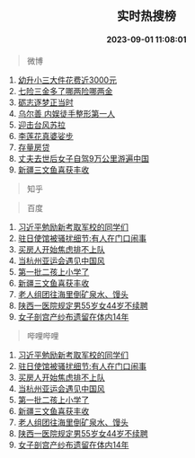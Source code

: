 <div align="center"><h2>实时热搜榜</h2><h4>2023-09-01 11:08:01</h4></div>

> 微博  

1. [幼升小三大件花费近3000元](https://s.weibo.com/weibo?q=%23%E5%B9%BC%E5%8D%87%E5%B0%8F%E4%B8%89%E5%A4%A7%E4%BB%B6%E8%8A%B1%E8%B4%B9%E8%BF%913000%E5%85%83%23&t=31&band_rank=1&Refer=top)<br />
2. [七险三金多了哪两险哪两金](https://s.weibo.com/weibo?q=%23%E4%B8%83%E9%99%A9%E4%B8%89%E9%87%91%E5%A4%9A%E4%BA%86%E5%93%AA%E4%B8%A4%E9%99%A9%E5%93%AA%E4%B8%A4%E9%87%91%23&t=31&band_rank=2&Refer=top)<br />
3. [砺志逐梦正当时](https://s.weibo.com/weibo?q=%23%E7%A0%BA%E5%BF%97%E9%80%90%E6%A2%A6%E6%AD%A3%E5%BD%93%E6%97%B6%23&t=31&band_rank=3&Refer=top)<br />
4. [乌尔善 内娱徒手整形第一人](https://s.weibo.com/weibo?q=%E4%B9%8C%E5%B0%94%E5%96%84%20%E5%86%85%E5%A8%B1%E5%BE%92%E6%89%8B%E6%95%B4%E5%BD%A2%E7%AC%AC%E4%B8%80%E4%BA%BA&t=31&band_rank=4&Refer=top)<br />
5. [迎击台风苏拉](https://s.weibo.com/weibo?q=%23%E8%BF%8E%E5%87%BB%E5%8F%B0%E9%A3%8E%E8%8B%8F%E6%8B%89%23&t=31&band_rank=5&Refer=top)<br />
6. [李莲花真婆娑步](https://s.weibo.com/weibo?q=%E6%9D%8E%E8%8E%B2%E8%8A%B1%E7%9C%9F%E5%A9%86%E5%A8%91%E6%AD%A5&t=31&band_rank=6&Refer=top)<br />
7. [存量房贷](https://s.weibo.com/weibo?q=%E5%AD%98%E9%87%8F%E6%88%BF%E8%B4%B7&t=31&band_rank=7&Refer=top)<br />
8. [丈夫去世后女子自驾9万公里游遍中国](https://s.weibo.com/weibo?q=%23%E4%B8%88%E5%A4%AB%E5%8E%BB%E4%B8%96%E5%90%8E%E5%A5%B3%E5%AD%90%E8%87%AA%E9%A9%BE9%E4%B8%87%E5%85%AC%E9%87%8C%E6%B8%B8%E9%81%8D%E4%B8%AD%E5%9B%BD%23&t=31&band_rank=8&Refer=top)<br />
9. [新疆三文鱼喜获丰收](https://s.weibo.com/weibo?q=%23%E6%96%B0%E7%96%86%E4%B8%89%E6%96%87%E9%B1%BC%E5%96%9C%E8%8E%B7%E4%B8%B0%E6%94%B6%23&t=31&band_rank=9&Refer=top)<br />

> 知乎  


> 百度  

1. [习近平勉励新考取军校的同学们](https://www.baidu.com/s?wd=%E4%B9%A0%E8%BF%91%E5%B9%B3%E5%8B%89%E5%8A%B1%E6%96%B0%E8%80%83%E5%8F%96%E5%86%9B%E6%A0%A1%E7%9A%84%E5%90%8C%E5%AD%A6%E4%BB%AC&sa=fyb_news&rsv_dl=fyb_news)<br />
2. [驻日使馆被骚扰细节:有人在门口闹事](https://www.baidu.com/s?wd=%E9%A9%BB%E6%97%A5%E4%BD%BF%E9%A6%86%E8%A2%AB%E9%AA%9A%E6%89%B0%E7%BB%86%E8%8A%82%3A%E6%9C%89%E4%BA%BA%E5%9C%A8%E9%97%A8%E5%8F%A3%E9%97%B9%E4%BA%8B&sa=fyb_news&rsv_dl=fyb_news)<br />
3. [买房人开始焦虑排不上队](https://www.baidu.com/s?wd=%E4%B9%B0%E6%88%BF%E4%BA%BA%E5%BC%80%E5%A7%8B%E7%84%A6%E8%99%91%E6%8E%92%E4%B8%8D%E4%B8%8A%E9%98%9F&sa=fyb_news&rsv_dl=fyb_news)<br />
4. [当杭州亚运会遇见中国风](https://www.baidu.com/s?wd=%E5%BD%93%E6%9D%AD%E5%B7%9E%E4%BA%9A%E8%BF%90%E4%BC%9A%E9%81%87%E8%A7%81%E4%B8%AD%E5%9B%BD%E9%A3%8E&sa=fyb_news&rsv_dl=fyb_news)<br />
5. [第一批二孩上小学了](https://www.baidu.com/s?wd=%E7%AC%AC%E4%B8%80%E6%89%B9%E4%BA%8C%E5%AD%A9%E4%B8%8A%E5%B0%8F%E5%AD%A6%E4%BA%86&sa=fyb_news&rsv_dl=fyb_news)<br />
6. [新疆三文鱼喜获丰收](https://www.baidu.com/s?wd=%E6%96%B0%E7%96%86%E4%B8%89%E6%96%87%E9%B1%BC%E5%96%9C%E8%8E%B7%E4%B8%B0%E6%94%B6&sa=fyb_news&rsv_dl=fyb_news)<br />
7. [老人组团往海里倒矿泉水、馒头](https://www.baidu.com/s?wd=%E8%80%81%E4%BA%BA%E7%BB%84%E5%9B%A2%E5%BE%80%E6%B5%B7%E9%87%8C%E5%80%92%E7%9F%BF%E6%B3%89%E6%B0%B4%E3%80%81%E9%A6%92%E5%A4%B4&sa=fyb_news&rsv_dl=fyb_news)<br />
8. [陕西一医院规定男55岁女44岁不续聘](https://www.baidu.com/s?wd=%E9%99%95%E8%A5%BF%E4%B8%80%E5%8C%BB%E9%99%A2%E8%A7%84%E5%AE%9A%E7%94%B755%E5%B2%81%E5%A5%B344%E5%B2%81%E4%B8%8D%E7%BB%AD%E8%81%98&sa=fyb_news&rsv_dl=fyb_news)<br />
9. [女子剖宫产纱布遗留在体内14年](https://www.baidu.com/s?wd=%E5%A5%B3%E5%AD%90%E5%89%96%E5%AE%AB%E4%BA%A7%E7%BA%B1%E5%B8%83%E9%81%97%E7%95%99%E5%9C%A8%E4%BD%93%E5%86%8514%E5%B9%B4&sa=fyb_news&rsv_dl=fyb_news)<br />

> 哔哩哔哩  

1. [习近平勉励新考取军校的同学们](https://www.baidu.com/s?wd=%E4%B9%A0%E8%BF%91%E5%B9%B3%E5%8B%89%E5%8A%B1%E6%96%B0%E8%80%83%E5%8F%96%E5%86%9B%E6%A0%A1%E7%9A%84%E5%90%8C%E5%AD%A6%E4%BB%AC&sa=fyb_news&rsv_dl=fyb_news)<br />
2. [驻日使馆被骚扰细节:有人在门口闹事](https://www.baidu.com/s?wd=%E9%A9%BB%E6%97%A5%E4%BD%BF%E9%A6%86%E8%A2%AB%E9%AA%9A%E6%89%B0%E7%BB%86%E8%8A%82%3A%E6%9C%89%E4%BA%BA%E5%9C%A8%E9%97%A8%E5%8F%A3%E9%97%B9%E4%BA%8B&sa=fyb_news&rsv_dl=fyb_news)<br />
3. [买房人开始焦虑排不上队](https://www.baidu.com/s?wd=%E4%B9%B0%E6%88%BF%E4%BA%BA%E5%BC%80%E5%A7%8B%E7%84%A6%E8%99%91%E6%8E%92%E4%B8%8D%E4%B8%8A%E9%98%9F&sa=fyb_news&rsv_dl=fyb_news)<br />
4. [当杭州亚运会遇见中国风](https://www.baidu.com/s?wd=%E5%BD%93%E6%9D%AD%E5%B7%9E%E4%BA%9A%E8%BF%90%E4%BC%9A%E9%81%87%E8%A7%81%E4%B8%AD%E5%9B%BD%E9%A3%8E&sa=fyb_news&rsv_dl=fyb_news)<br />
5. [第一批二孩上小学了](https://www.baidu.com/s?wd=%E7%AC%AC%E4%B8%80%E6%89%B9%E4%BA%8C%E5%AD%A9%E4%B8%8A%E5%B0%8F%E5%AD%A6%E4%BA%86&sa=fyb_news&rsv_dl=fyb_news)<br />
6. [新疆三文鱼喜获丰收](https://www.baidu.com/s?wd=%E6%96%B0%E7%96%86%E4%B8%89%E6%96%87%E9%B1%BC%E5%96%9C%E8%8E%B7%E4%B8%B0%E6%94%B6&sa=fyb_news&rsv_dl=fyb_news)<br />
7. [老人组团往海里倒矿泉水、馒头](https://www.baidu.com/s?wd=%E8%80%81%E4%BA%BA%E7%BB%84%E5%9B%A2%E5%BE%80%E6%B5%B7%E9%87%8C%E5%80%92%E7%9F%BF%E6%B3%89%E6%B0%B4%E3%80%81%E9%A6%92%E5%A4%B4&sa=fyb_news&rsv_dl=fyb_news)<br />
8. [陕西一医院规定男55岁女44岁不续聘](https://www.baidu.com/s?wd=%E9%99%95%E8%A5%BF%E4%B8%80%E5%8C%BB%E9%99%A2%E8%A7%84%E5%AE%9A%E7%94%B755%E5%B2%81%E5%A5%B344%E5%B2%81%E4%B8%8D%E7%BB%AD%E8%81%98&sa=fyb_news&rsv_dl=fyb_news)<br />
9. [女子剖宫产纱布遗留在体内14年](https://www.baidu.com/s?wd=%E5%A5%B3%E5%AD%90%E5%89%96%E5%AE%AB%E4%BA%A7%E7%BA%B1%E5%B8%83%E9%81%97%E7%95%99%E5%9C%A8%E4%BD%93%E5%86%8514%E5%B9%B4&sa=fyb_news&rsv_dl=fyb_news)<br />
